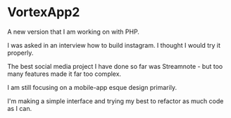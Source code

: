 # VortexApp2
A new version that I am working on with PHP.

I was asked in an interview how to build instagram. I thought I would try it properly.

The best social media project I have done so far was Streamnote - but too many features made it far too complex.

I am still focusing on a mobile-app esque design primarily. 

I'm making a simple interface and trying my best to refactor as much code as I can.
